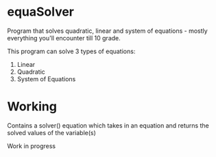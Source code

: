 # equaSolver
Program that solves quadratic, linear and system of equations - mostly everything you'll encounter till 10 grade.

This program can solve 3 types of equations:
1. Linear
2. Quadratic
3. System of Equations

# Working
Contains a solver() equation which takes in an equation and returns the solved values of the variable(s)

Work in progress
